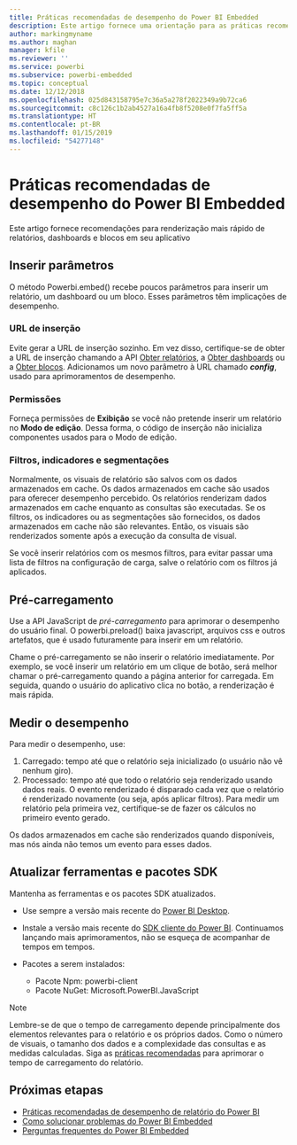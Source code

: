 ```yaml
---
title: Práticas recomendadas de desempenho do Power BI Embedded
description: Este artigo fornece uma orientação para as práticas recomendadas de análise integrada
author: markingmyname
ms.author: maghan
manager: kfile
ms.reviewer: ''
ms.service: powerbi
ms.subservice: powerbi-embedded
ms.topic: conceptual
ms.date: 12/12/2018
ms.openlocfilehash: 025d843158795e7c36a5a278f2022349a9b72ca6
ms.sourcegitcommit: c8c126c1b2ab4527a16a4fb8f5208e0f7fa5ff5a
ms.translationtype: HT
ms.contentlocale: pt-BR
ms.lasthandoff: 01/15/2019
ms.locfileid: "54277148"
---
```

# <a name="power-bi-embedded-performance-best-practices"></a>Práticas recomendadas de desempenho do Power BI Embedded

Este artigo fornece recomendações para renderização mais rápido de relatórios, dashboards e blocos em seu aplicativo

## <a name="embed-parameters"></a>Inserir parâmetros

O método Powerbi.embed() recebe poucos parâmetros para inserir um relatório, um dashboard ou um bloco. Esses parâmetros têm implicações de desempenho.

### <a name="embed-url"></a>URL de inserção

Evite gerar a URL de inserção sozinho. Em vez disso, certifique-se de obter a URL de inserção chamando a API [Obter relatórios](https://na01.safelinks.protection.outlook.com/?url=https%3A%2F%2Fdocs.microsoft.com%2Fen-us%2Frest%2Fapi%2Fpower-bi%2Freports%2Fgetreportsingroup&data=02%7C01%7CMark.Ghanayem%40microsoft.com%7C07ca68ceb37a48e3f3de08d64968707a%7C72f988bf86f141af91ab2d7cd011db47%7C1%7C0%7C636777110256168308&sdata=22lkqRM2w1MQfrM8dooedaPqqIU8PufTq9TT4VDzRo0%3D&reserved=0), a [Obter dashboards](https://na01.safelinks.protection.outlook.com/?url=https%3A%2F%2Fdocs.microsoft.com%2Fen-us%2Frest%2Fapi%2Fpower-bi%2Fdashboards%2Fgetdashboardsingroup&data=02%7C01%7CMark.Ghanayem%40microsoft.com%7C07ca68ceb37a48e3f3de08d64968707a%7C72f988bf86f141af91ab2d7cd011db47%7C1%7C0%7C636777110256168308&sdata=nfWRgbSoXVF42Rg%2Ba9491u19uksXp%2FAyz%2Fa%2Ba7%2FCtdA%3D&reserved=0) ou a [Obter blocos](https://na01.safelinks.protection.outlook.com/?url=https%3A%2F%2Fdocs.microsoft.com%2Fen-us%2Frest%2Fapi%2Fpower-bi%2Fdashboards%2Fgettilesingroup&data=02%7C01%7CMark.Ghanayem%40microsoft.com%7C07ca68ceb37a48e3f3de08d64968707a%7C72f988bf86f141af91ab2d7cd011db47%7C1%7C0%7C636777110256178318&sdata=LgZ27TynNpqQJDrb3aHWGQXIS%2FzichAO9De5M2uhF1Q%3D&reserved=0). Adicionamos um novo parâmetro à URL chamado **_config_**, usado para aprimoramentos de desempenho.

### <a name="permissions"></a>Permissões

Forneça permissões de **Exibição** se você não pretende inserir um relatório no **Modo de edição**. Dessa forma, o código de inserção não inicializa componentes usados para o Modo de edição.

### <a name="filters-bookmarks-and-slicers"></a>Filtros, indicadores e segmentações

Normalmente, os visuais de relatório são salvos com os dados armazenados em cache. Os dados armazenados em cache são usados para oferecer desempenho percebido. Os relatórios renderizam dados armazenados em cache enquanto as consultas são executadas. Se os filtros, os indicadores ou as segmentações são fornecidos, os dados armazenados em cache não são relevantes. Então, os visuais são renderizados somente após a execução da consulta de visual.

Se você inserir relatórios com os mesmos filtros, para evitar passar uma lista de filtros na configuração de carga, salve o relatório com os filtros já aplicados.

## <a name="preload"></a>Pré-carregamento

Use a API JavaScript de *pré-carregamento* para aprimorar o desempenho do usuário final.
O powerbi.preload() baixa javascript, arquivos css e outros artefatos, que é usado futuramente para inserir em um relatório.

Chame o pré-carregamento se não inserir o relatório imediatamente. Por exemplo, se você inserir um relatório em um clique de botão, será melhor chamar o pré-carregamento quando a página anterior for carregada. Em seguida, quando o usuário do aplicativo clica no botão, a renderização é mais rápida.

## <a name="measure-performance"></a>Medir o desempenho

Para medir o desempenho, use:

1. Carregado: tempo até que o relatório seja inicializado (o usuário não vê nenhum giro).
2. Processado: tempo até que todo o relatório seja renderizado usando dados reais. O evento renderizado é disparado cada vez que o relatório é renderizado novamente (ou seja, após aplicar filtros). Para medir um relatório pela primeira vez, certifique-se de fazer os cálculos no primeiro evento gerado.

Os dados armazenados em cache são renderizados quando disponíveis, mas nós ainda não temos um evento para esses dados.

## <a name="update-tools-and-sdk-packages"></a>Atualizar ferramentas e pacotes SDK

Mantenha as ferramentas e os pacotes SDK atualizados.

* Use sempre a versão mais recente do [Power BI Desktop](https://powerbi.microsoft.com/en-us/desktop/).

* Instale a versão mais recente do [SDK cliente do Power BI](https://github.com/Microsoft/PowerBI-JavaScript). Continuamos lançando mais aprimoramentos, não se esqueça de acompanhar de tempos em tempos.

* Pacotes a serem instalados:
    * Pacote Npm: powerbi-client
    * Pacote NuGet: Microsoft.PowerBI.JavaScript

> [!Note]
> Lembre-se de que o tempo de carregamento depende principalmente dos elementos relevantes para o relatório e os próprios dados. Como o número de visuais, o tamanho dos dados e a complexidade das consultas e as medidas calculadas. Siga as [práticas recomendadas](../power-bi-reports-performance.md) para aprimorar o tempo de carregamento do relatório.

## <a name="next-steps"></a>Próximas etapas

* [Práticas recomendadas de desempenho de relatório do Power BI](../power-bi-reports-performance.md)
* [Como solucionar problemas do Power BI Embedded](embedded-troubleshoot.md)
* [Perguntas frequentes do Power BI Embedded](embedded-faq.md)
